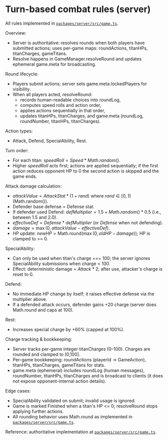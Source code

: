 # Turn-based combat rules (server)

All rules implemented in [`packages/server/src/game.ts`](packages/server/src/game.ts:1).

Overview:
- Server is authoritative: resolves rounds when both players have submitted actions; uses per-game maps: roundActions, titanHPs, titanCharges, gameTitans.
- Resolve happens in GameManager.resolveRound and updates ephemeral game.meta for broadcasting.

Round lifecycle:
- Players submit actions; server sets game.meta.lockedPlayers for visibility.
- When all players acted, resolveRound:
  - records human-readable choices into roundLog,
  - computes speed rolls and action order,
  - applies actions sequentially in that order,
  - updates titanHPs, titanCharges, and game.meta (roundLog, roundNumber, titanHPs, titanCharges).

Action types:
- Attack, Defend, SpecialAbility, Rest.

Turn order:
- For each titan: $speedRoll = Speed * Math.random()$.
- Higher $speedRoll$ acts first; actions are applied sequentially; if the first action reduces opponent HP to 0 the second action is skipped and the game ends.

Attack damage calculation:
- $attackValue = AttackStat * (1 + rand)$ where $rand \in [0,1)$ (Math.random()).
- Defender base defense = Defense stat.
- If defender used Defend: $defMultiplier = 1.5 + Math.random() * 0.5$ (i.e., between 1.5 and 2.0).
- $effectiveDef = Defense * defMultiplier$ (or $Defense$ when not defending).
- $damage = \max(0, attackValue - effectiveDef)$.
- HP update: $newHP = \text{Math.round}(\max(0, oldHP - damage))$; HP is clamped to >= 0.

SpecialAbility:
- Can only be used when titan's charge === 100; the server ignores SpecialAbility submissions when charge < 100.
- Effect: deterministic damage = $Attack * 2$; after use, attacker's charge is reset to 0.

Defend:
- No immediate HP change by itself; it raises effective defense via the multiplier above.
- If a defended attack occurs, defender gains +20 charge (server does Math.round and caps at 100).
 
Rest:
- Increases special charge by +60% (capped at 100%).

Charge tracking & bookkeeping:
- Server tracks per-game integer titanCharges (0–100). Charges are rounded and clamped to [0,100].
- Per-game bookkeeping: roundActions (playerId -> GameAction), titanHPs, titanCharges, gameTitans for stats.
- game.meta (ephemeral) includes roundLog (human messages), roundNumber, titanHPs, titanCharges and is broadcast to clients (it does not expose opponent-internal action details).

Edge cases:
- SpecialAbility validated on submit; invalid usage is ignored.
- Game is marked Finished when a titan's HP <= 0; resolveRound stops applying further actions.
- All rounding behavior uses Math.round as implemented in [`packages/server/src/game.ts`](packages/server/src/game.ts:1).

Reference: authoritative implementation at [`packages/server/src/game.ts`](packages/server/src/game.ts:1).
